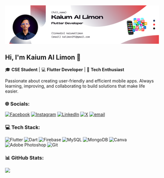 ![banner](banner_.png)

## Hi, I'm Kaium Al Limon 👋  

🎓 **CSE Student** | 💻 **Flutter Developer** | 🚀 **Tech Enthusiast**  

Passionate about creating user-friendly and efficient mobile apps. Always learning, improving, and collaborating to build solutions that make life easier.  

<!--🌱 *"Teamwork and problem-solving drive growth."*  -->



### 🌐 Socials:
[![Facebook](https://img.shields.io/badge/Facebook-%231877F2.svg?logo=Facebook&logoColor=white)](https://facebook.com/lemon.exee) [![Instagram](https://img.shields.io/badge/Instagram-%23E4405F.svg?logo=Instagram&logoColor=white)](https://instagram.com/kaiumallimon) [![LinkedIn](https://img.shields.io/badge/LinkedIn-%230077B5.svg?logo=linkedin&logoColor=white)](https://linkedin.com/in/kaiumallimon) [![X](https://img.shields.io/badge/X-black.svg?logo=X&logoColor=white)](https://x.com/kaiumallimon) [![email](https://img.shields.io/badge/Email-D14836?logo=gmail&logoColor=white)](mailto:kalimon291@gmail.com) 

### 💻 Tech Stack:
![Flutter](https://img.shields.io/badge/Flutter-%2302569B.svg?style=flat-square&logo=Flutter&logoColor=white) ![Dart](https://img.shields.io/badge/dart-%230175C2.svg?style=flat-square&logo=dart&logoColor=white) ![Firebase](https://img.shields.io/badge/firebase-a08021?style=flat-square&logo=firebase&logoColor=ffcd34) ![MySQL](https://img.shields.io/badge/mysql-4479A1.svg?style=flat-square&logo=mysql&logoColor=white) ![MongoDB](https://img.shields.io/badge/MongoDB-%234ea94b.svg?style=flat-square&logo=mongodb&logoColor=white) ![Canva](https://img.shields.io/badge/Canva-%2300C4CC.svg?style=flat-square&logo=Canva&logoColor=white) ![Adobe Photoshop](https://img.shields.io/badge/adobe%20photoshop-%2331A8FF.svg?style=flat-square&logo=adobe%20photoshop&logoColor=white) ![Git](https://img.shields.io/badge/git-%23F05033.svg?style=flat-square&logo=git&logoColor=white)
### 📊 GitHub Stats:
![](https://nirzak-streak-stats.vercel.app/?user=kaiumallimon&theme=transparent&hide_border=true)<br/>

